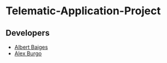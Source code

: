 # Telematic-Application-Project

## Developers
* [Albert Baiges](https://github.com/albertbaiges)
* [Alex Burgo](https://github.com/AlexBurgo)
